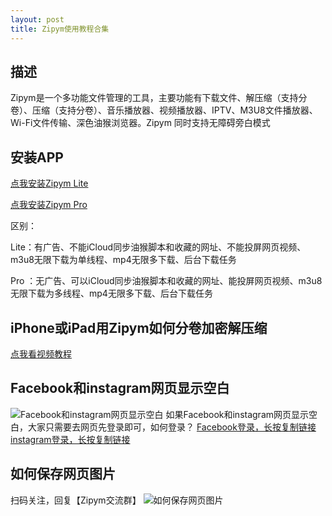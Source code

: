 ```yaml
---
layout: post
title: Zipym使用教程合集
---
```


## 描述

Zipym是一个多功能文件管理的工具，主要功能有下载文件、解压缩（支持分卷）、压缩（支持分卷）、音乐播放器、视频播放器、IPTV、M3U8文件播放器、Wi-Fi文件传输、深色油猴浏览器。Zipym 同时支持无障碍旁白模式

## 安装APP

[点我安装Zipym Lite](https://apps.apple.com/cn/app/id6447483394)

[点我安装Zipym Pro](https://apps.apple.com/cn/app/id1661537823)

区别：

Lite：有广告、不能iCloud同步油猴脚本和收藏的网址、不能投屏网页视频、m3u8无限下载为单线程、mp4无限多下载、后台下载任务

Pro ：无广告、可以iCloud同步油猴脚本和收藏的网址、能投屏网页视频、m3u8无限下载为多线程、mp4无限多下载、后台下载任务

## iPhone或iPad用Zipym如何分卷加密解压缩

[点我看视频教程](https://www.ixigua.com/7215105612915573309?logTag=3870d4b0b58e58634edb)

## Facebook和instagram网页显示空白
![Facebook和instagram网页显示空白](https://quangelab.com/images/facebook_error.jpg)
如果Facebook和instagram网页显示空白，大家只需要去网页先登录即可，如何登录？
[Facebook登录，长按复制链接](https://www.facebook.com/)
[instagram登录，长按复制链接](https://www.instagram.com)

## 如何保存网页图片
扫码关注，回复【Zipym交流群】
![如何保存网页图片](https://quangelab.com/images/zipym-pic.jpg)


